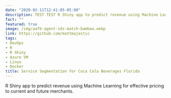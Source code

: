 ```yaml
---
date: "2020-02-11T12:41:05-05:00"
description: TEST TEST R Shiny app to predict revenue using Machine Learning for effective pricing to current and future merchants.
fact: ""
featured: true
image: /img/aafb-agent-ids-match-bamboo.webp
link: https://github.com/mattmajestic
tags:
- DevOps
- R
- R Shiny
- Azure VM
- Linux
- Docker
title: Service Segmentation for Coca Cola Beverages Florida
---
```


R Shiny app to predict revenue using Machine Learning for effective pricing to current and future merchants.
